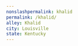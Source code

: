 ```yaml
---
﻿nonslashpermalink: khalid
permalink: /khalid/
alley: Khalid
city: Louisville
state: Kentucky
---
```

